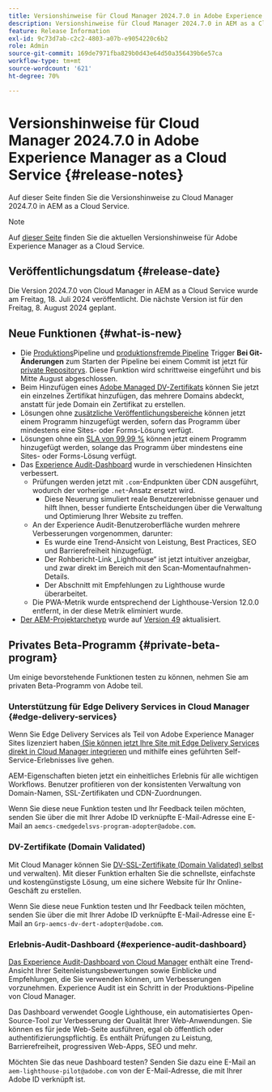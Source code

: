 ```yaml
---
title: Versionshinweise für Cloud Manager 2024.7.0 in Adobe Experience Manager as a Cloud Service
description: Versionshinweise für Cloud Manager 2024.7.0 in AEM as a Cloud Service.
feature: Release Information
exl-id: 9c73d7ab-c2c2-4803-a07b-e9054220c6b2
role: Admin
source-git-commit: 169de7971fba829b0d43e64d50a356439b6e57ca
workflow-type: tm+mt
source-wordcount: '621'
ht-degree: 70%

---
```



# Versionshinweise für Cloud Manager 2024.7.0 in Adobe Experience Manager as a Cloud Service {#release-notes}

Auf dieser Seite finden Sie die Versionshinweise zu Cloud Manager 2024.7.0 in AEM as a Cloud Service.

>[!NOTE]
>
>Auf [dieser Seite](/help/release-notes/release-notes-cloud/release-notes-current.md) finden Sie die aktuellen Versionshinweise für Adobe Experience Manager as a Cloud Service.

## Veröffentlichungsdatum {#release-date}

Die Version 2024.7.0 von Cloud Manager in AEM as a Cloud Service wurde am Freitag, 18. Juli 2024 veröffentlicht. Die nächste Version ist für den Freitag, 8. August 2024 geplant.

## Neue Funktionen {#what-is-new}

* Die [Produktions](/help/implementing/cloud-manager/configuring-pipelines/configuring-production-pipelines.md#adding-production-pipeline)Pipeline und [produktionsfremde Pipeline](/help/implementing/cloud-manager/configuring-pipelines/configuring-non-production-pipelines.md#adding-non-production-pipeline) Trigger **Bei Git-Änderungen** zum Starten der Pipeline bei einem Commit ist jetzt für [private Repositorys](/help/implementing/cloud-manager/managing-code/private-repositories.md). Diese Funktion wird schrittweise eingeführt und bis Mitte August abgeschlossen.
* Beim Hinzufügen eines [Adobe Managed DV-Zertifikats](/help/implementing/cloud-manager/managing-ssl-certifications/add-ssl-certificate.md) können Sie jetzt ein einzelnes Zertifikat hinzufügen, das mehrere Domains abdeckt, anstatt für jede Domain ein Zertifikat zu erstellen.
* Lösungen ohne [zusätzliche Veröffentlichungsbereiche](/help/operations/additional-publish-regions.md) können jetzt einem Programm hinzugefügt werden, sofern das Programm über mindestens eine Sites- oder Forms-Lösung verfügt.
* Lösungen ohne ein [SLA von 99,99 %](/help/implementing/cloud-manager/getting-access-to-aem-in-cloud/creating-production-programs.md#sla) können jetzt einem Programm hinzugefügt werden, solange das Programm über mindestens eine Sites- oder Forms-Lösung verfügt.
* Das [Experience Audit-Dashboard](/help/implementing/cloud-manager/experience-audit-dashboard.md) wurde in verschiedenen Hinsichten verbessert.
   * Prüfungen werden jetzt mit `.com`-Endpunkten über CDN ausgeführt, wodurch der vorherige `.net`-Ansatz ersetzt wird.
      * Diese Neuerung simuliert reale Benutzererlebnisse genauer und hilft Ihnen, besser fundierte Entscheidungen über die Verwaltung und Optimierung Ihrer Website zu treffen.
   * An der Experience Audit-Benutzeroberfläche wurden mehrere Verbesserungen vorgenommen, darunter:
      * Es wurde eine Trend-Ansicht von Leistung, Best Practices, SEO und Barrierefreiheit hinzugefügt.
      * Der Rohbericht-Link „Lighthouse“ ist jetzt intuitiver anzeigbar, und zwar direkt im Bereich mit den Scan-Momentaufnahmen-Details.
      * Der Abschnitt mit Empfehlungen zu Lighthouse wurde überarbeitet.
   * Die PWA-Metrik wurde entsprechend der Lighthouse-Version 12.0.0 entfernt, in der diese Metrik eliminiert wurde.
* [Der AEM-Projektarchetyp](https://experienceleague.adobe.com/de/docs/experience-manager-core-components/using/developing/archetype/overview) wurde auf [Version 49](https://github.com/adobe/aem-project-archetype/tree/aem-project-archetype-49) aktualisiert.

## Privates Beta-Programm {#private-beta-program}

Um einige bevorstehende Funktionen testen zu können, nehmen Sie am privaten Beta-Programm von Adobe teil.

### Unterstützung für Edge Delivery Services in Cloud Manager {#edge-delivery-services}

Wenn Sie Edge Delivery Services als Teil von Adobe Experience Manager Sites lizenziert haben[ (Sie können jetzt Ihre Site mit Edge Delivery Services direkt in Cloud Manager integrieren](/help/implementing/cloud-manager/edge-delivery/introduction-to-edge-delivery-services.md) und mithilfe eines geführten Self-Service-Erlebnisses live gehen.

AEM-Eigenschaften bieten jetzt ein einheitliches Erlebnis für alle wichtigen Workflows. Benutzer profitieren von der konsistenten Verwaltung von Domain-Namen, SSL-Zertifikaten und CDN-Zuordnungen.

Wenn Sie diese neue Funktion testen und Ihr Feedback teilen möchten, senden Sie über die mit Ihrer Adobe ID verknüpfte E-Mail-Adresse eine E-Mail an `aemcs-cmedgedelsvs-program-adopter@adobe.com`.

### DV-Zertifikate (Domain Validated)

Mit Cloud Manager können Sie [DV-SSL-Zertifikate (Domain Validated) selbst ](/help/implementing/cloud-manager/managing-ssl-certifications/add-ssl-certificate.md) und verwalten). Mit dieser Funktion erhalten Sie die schnellste, einfachste und kostengünstigste Lösung, um eine sichere Website für Ihr Online-Geschäft zu erstellen.

Wenn Sie diese neue Funktion testen und Ihr Feedback teilen möchten, senden Sie über die mit Ihrer Adobe ID verknüpfte E-Mail-Adresse eine E-Mail an `Grp-aemcs-dv-dert-adopter@adobe.com`.

### Erlebnis-Audit-Dashboard {#experience-audit-dashboard}

[Das Experience Audit-Dashboard von Cloud Manager](/help/implementing/cloud-manager/experience-audit-dashboard.md) enthält eine Trend-Ansicht Ihrer Seitenleistungsbewertungen sowie Einblicke und Empfehlungen, die Sie verwenden können, um Verbesserungen vorzunehmen. Experience Audit ist ein Schritt in der Produktions-Pipeline von Cloud Manager.

Das Dashboard verwendet Google Lighthouse, ein automatisiertes Open-Source-Tool zur Verbesserung der Qualität Ihrer Web-Anwendungen. Sie können es für jede Web-Seite ausführen, egal ob öffentlich oder authentifizierungspflichtig. Es enthält Prüfungen zu Leistung, Barrierefreiheit, progressiven Web-Apps, SEO und mehr.

Möchten Sie das neue Dashboard testen? Senden Sie dazu eine E-Mail an `aem-lighthouse-pilot@adobe.com` von der E-Mail-Adresse, die mit Ihrer Adobe ID verknüpft ist.
